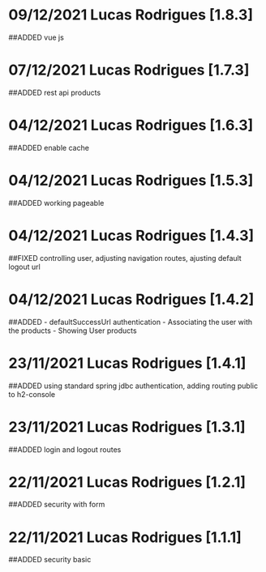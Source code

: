 
# 09/12/2021 Lucas Rodrigues [1.8.3]
##ADDED vue js

# 07/12/2021 Lucas Rodrigues [1.7.3]
##ADDED rest api products


# 04/12/2021 Lucas Rodrigues [1.6.3]
##ADDED enable cache

# 04/12/2021 Lucas Rodrigues [1.5.3]
##ADDED working pageable

# 04/12/2021 Lucas Rodrigues [1.4.3]
##FIXED 
controlling user, adjusting navigation routes, ajusting default logout url

# 04/12/2021 Lucas Rodrigues [1.4.2]
##ADDED 
	- defaultSuccessUrl authentication
	- Associating the user with the products
	- Showing User products

# 23/11/2021 Lucas Rodrigues [1.4.1]
##ADDED using standard spring jdbc authentication, adding routing public to h2-console

# 23/11/2021 Lucas Rodrigues [1.3.1]
##ADDED login and logout routes

# 22/11/2021 Lucas Rodrigues [1.2.1]
##ADDED security with form

# 22/11/2021 Lucas Rodrigues [1.1.1]
##ADDED security basic